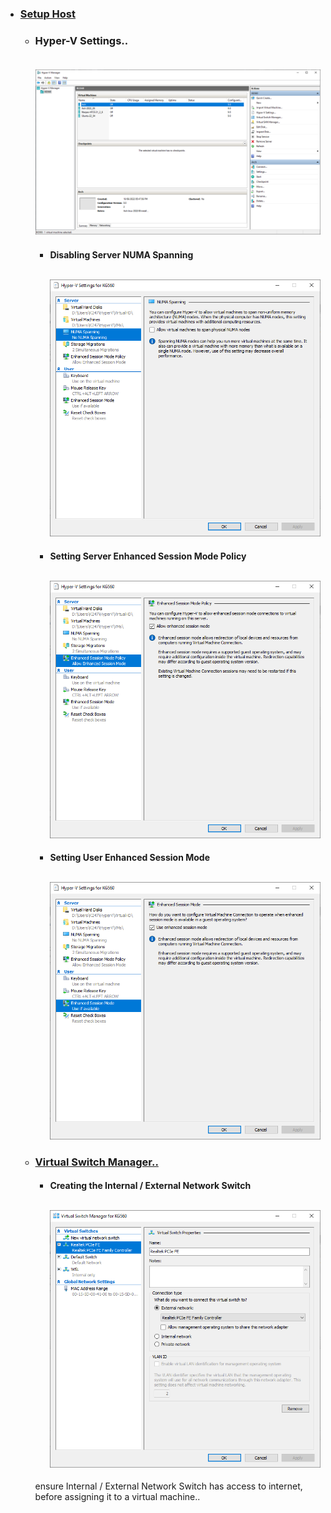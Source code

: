- ### [Setup Host](../setupHost/README.md)

    - ### Hyper-V Settings..<br><br><p align="left"><img src="images/Hyper-VManager.PNG" alt="Hyper-V Manager Settings.." width="600" /></p>

        - #### Disabling Server NUMA Spanning<br><br><p align="left"><img src="images/numaSpanning.PNG" alt="NUMA Spanning" width="480" /></p>

        - #### Setting Server Enhanced Session Mode Policy<br><br><p align="left"><img src="images/enhancedSessionMP.PNG" alt="Enchanced Session Mode Policy" width="480" /></p>

        - #### Setting User Enhanced Session Mode<br><br><p align="left"><img src="images/enhancedSessionM.PNG" alt="Enchanced Session Mode" width="480" /></p>

    - ### [Virtual Switch Manager..](https://docs.microsoft.com/en-us/virtualization/hyper-v-on-windows/quick-start/connect-to-network)

        - #### Creating the Internal / External Network Switch<br><br><p align="left"><img src="images/virtualSwitches.PNG" alt="External Network Switch" width="480" /></p>

        ensure Internal / External Network Switch has access to internet, before assigning it to a virtual machine..